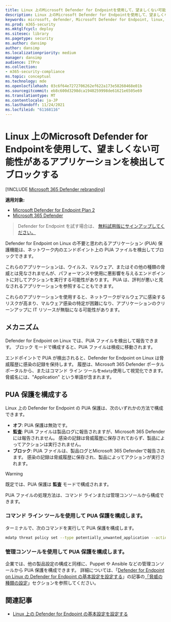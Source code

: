 ```yaml
---
title: Linux 上のMicrosoft Defender for Endpointを使用して、望ましくない可能性があるアプリケーションを検出してブロックする
description: Linux 上のMicrosoft Defender for Endpointを使用して、望ましくない可能性があるアプリケーション (PUA) を検出してブロックします。
keywords: microsoft, defender, Microsoft Defender for Endpoint, linux, pua, pus
ms.prod: m365-security
ms.mktglfcycl: deploy
ms.sitesec: library
ms.pagetype: security
ms.author: dansimp
author: dansimp
ms.localizationpriority: medium
manager: dansimp
audience: ITPro
ms.collection:
- m365-security-compliance
ms.topic: conceptual
ms.technology: mde
ms.openlocfilehash: 03c6f64e7272706262ef622a173e58260468e01b
ms.sourcegitcommit: eb8c600d3298dca1940259998de61621e6505e69
ms.translationtype: MT
ms.contentlocale: ja-JP
ms.lasthandoff: 11/24/2021
ms.locfileid: "61168116"
---
```

# <a name="detect-and-block-potentially-unwanted-applications-with-microsoft-defender-for-endpoint-on-linux"></a>Linux 上のMicrosoft Defender for Endpointを使用して、望ましくない可能性があるアプリケーションを検出してブロックする

[!INCLUDE [Microsoft 365 Defender rebranding](../../includes/microsoft-defender.md)]


**適用対象:**
- [Microsoft Defender for Endpoint Plan 2](https://go.microsoft.com/fwlink/p/?linkid=2154037)
- [Microsoft 365 Defender](https://go.microsoft.com/fwlink/?linkid=2118804)

> Defender for Endpoint を試す場合は、 [無料試用版にサインアップしてください。](https://signup.microsoft.com/create-account/signup?products=7f379fee-c4f9-4278-b0a1-e4c8c2fcdf7e&ru=https://aka.ms/MDEp2OpenTrial?ocid=docs-wdatp-investigateip-abovefoldlink)

Defender for Endpoint on Linux の不要と思われるアプリケーション (PUA) 保護機能は、ネットワーク内のエンドポイント上の PUA ファイルを検出してブロックできます。

これらのアプリケーションは、ウイルス、マルウェア、またはその他の種類の脅威とは見なされませんが、パフォーマンスや使用に悪影響を与えるエンドポイントに対してアクションを実行する可能性があります。 PUA は、評判が悪いと見なされるアプリケーションを参照することもできます。

これらのアプリケーションを使用すると、ネットワークがマルウェアに感染するリスクが高まり、マルウェア感染の特定が困難になり、アプリケーションのクリーンアップに IT リソースが無駄になる可能性があります。

## <a name="how-it-works"></a>メカニズム

Defender for Endpoint on Linux では、PUA ファイルを検出して報告できます。 ブロック モードで構成すると、PUA ファイルは検疫に移動されます。

エンドポイントで PUA が検出されると、Defender for Endpoint on Linux は脅威履歴に感染の記録を保持します。 履歴は、Microsoft 365 Defender ポータル ポータルから、またはコマンド ライン ツールを`mdatp`使用して視覚化できます。 脅威名には、"Application" という単語が含まれます。

## <a name="configure-pua-protection"></a>PUA 保護を構成する

Linux 上の Defender for Endpoint の PUA 保護は、次のいずれかの方法で構成できます。

- **オフ**: PUA 保護は無効です。
- **監査**: PUA ファイルは製品ログに報告されますが、Microsoft 365 Defenderには報告されません。 感染の記録は脅威履歴に保存されておらず、製品によってアクションは実行されません。
- **ブロック**: PUA ファイルは、製品ログとMicrosoft 365 Defenderで報告されます。 感染の記録は脅威履歴に保存され、製品によってアクションが実行されます。

> [!WARNING]
> 既定では、PUA 保護は **監査** モードで構成されます。

PUA ファイルの処理方法は、コマンド ラインまたは管理コンソールから構成できます。

### <a name="use-the-command-line-tool-to-configure-pua-protection"></a>コマンド ライン ツールを使用して PUA 保護を構成します。

ターミナルで、次のコマンドを実行して PUA 保護を構成します。

```bash
mdatp threat policy set --type potentially_unwanted_application --action [off|audit|block]
```

### <a name="use-the-management-console-to-configure-pua-protection"></a>管理コンソールを使用して PUA 保護を構成します。

企業では、他の製品設定の構成と同様に、Puppet や Ansible などの管理コンソールから PUA 保護を構成できます。 詳細については、「[Defender for Endpoint on Linux の Defender for Endpoint の基本設定を設定する](linux-preferences.md)」の記事の[「脅威の種類の設定](linux-preferences.md#threat-type-settings)」セクションを参照してください。

## <a name="related-articles"></a>関連記事

- [Linux 上の Defender for Endpoint の基本設定を設定する](linux-preferences.md)
